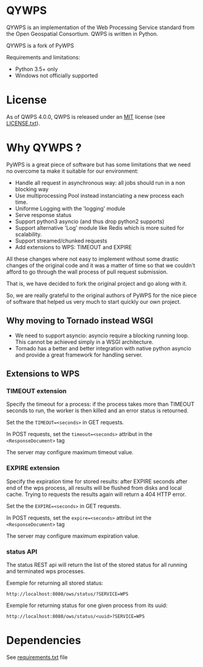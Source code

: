 # QYWPS 

QYWPS is an implementation of the Web Processing Service standard from
the Open Geospatial Consortium. QWPS is written in Python.

QYWPS is a fork of PyWPS 

Requirements and limitations:

- Python 3.5+ only
- Windows not officially supported

# License

As of QWPS 4.0.0, QWPS is released under an
[MIT](https://en.wikipedia.org/wiki/MIT_License) license
(see [LICENSE.txt](LICENSE.txt)).

# Why QYWPS ?

PyWPS is a great piece of software but has some limitations that we need no overcome ta make it suitable
for our environment:

* Handle all request in asynchronous way: all jobs should run in a non blocking way
* Use multiprocessing Pool instead instanciating a new process each time.
* Uniforme Logging with the 'logging' module
* Serve response status
* Support python3 asyncio (and thus drop python2 supports)
* Support alternative 'Log' module like Redis which is more suited for scalability.
* Support streamed/chunked requests 
* Add extensions to WPS: TIMEOUT and EXPIRE

All these changes where not easy to implement without some drastic changes of the original code and it was
a matter of time so that we couldn't afford to go through the wall process of pull request submission.

That is, we have decided to fork the original project and go along with it. 

So, we are really grateful to the original authors of PyWPS for the nice piece of software that helped us very much
to start quickly our own project.   

## Why moving to Tornado instead WSGI

* We need to support asyncio: asyncio require a blocking running loop. This cannot be achieved simply in a WSGI architecture.
* Tornado has a better and better integration with native python asyncio and provide a great framework for handling server.

## Extensions to WPS

### TIMEOUT extension

Specify the timeout for a process: if the process takes more than TIMEOUT seconds to run, the worker is then killed and an 
error status is retourned.

Set the the `TIMEOUT=<seconds>` in  GET requests. 

In POST requests, set the `timeout=<seconds>` attribut in the `<ResponseDocument>` tag


The server may configure maximum timeout value.


### EXPIRE extension

Specify the expiration time for stored results: after EXPIRE seconds after end of the wps process, all results will be
flushed from disks and local cache. Trying to requests the results again will return a 404 HTTP  error.

Set the the `EXPIRE=<seconds>` in  GET requests. 

In POST requests, set the `expire=<seconds>` attribut int the `<ResponseDocument>` tag

The server may configure maximum expiration value.


### status API

The status REST api will return the list of the stored status for all running and terminated wps processes.

Exemple for returning all stored status:
```
http://localhost:8080/ows/status/?SERVICE=WPS
```

Exemple for returning status for one given process from its uuid:
```
http://localhost:8080/ows/status/<uuid>?SERVICE=WPS
```


# Dependencies

See [requirements.txt](requirements.txt) file


